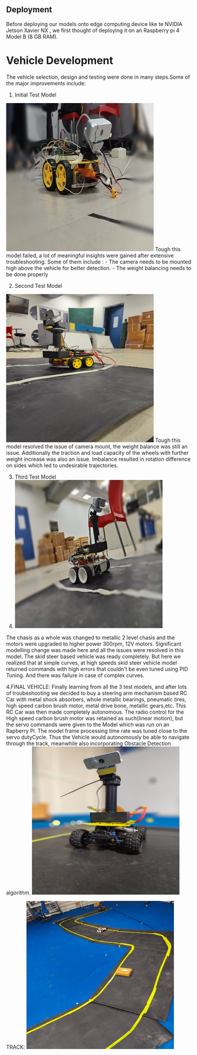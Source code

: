 ## Deployment
Before deploying our models onto edge computing device like te NVIDIA Jetson Xavier NX  , we first thought of deploying it on an Raspberry pi 4 Model B (8 GB RAM).

# Vehicle Development
The vehicle selection, design and testing were done in many steps.Some of the major improvements include:

1. Initial Test Model 
<img src="https://github.com/IVDC-Club-IIT-Indore/IITISoC-23-IVR1-LaneDetection-using-LimitedComputationPower/blob/main/Deployment/data/prototype_1.jpg" width="400" height="400" />
Tough this model failed, a lot of meaningful insights were gained after extensive troubleshooting. Some of them include :
- The camera needs to be mounted high above the vehicle for better detection.
- The weight balancing needs to be done properly

2. Second Test Model
<img src="https://github.com/IVDC-Club-IIT-Indore/IITISoC-23-IVR1-LaneDetection-using-LimitedComputationPower/blob/main/Deployment/data/prototype_2.jpg" width="400" height="400" />
Tough this model resolved the issue of camera mount, the weight balance was still an issue. Additionally the traction and load capacity of the wheels with further weight increase was also an issue. Imbalance resulted in rotation difference on sides which led to undesirable trajectories.

3. Third Test Model
4. <img src="https://github.com/IVDC-Club-IIT-Indore/IITISoC-23-IVR1-LaneDetection-using-LimitedComputationPower/blob/main/Deployment/data/prototype_3.jpg" width="400" height="400" /> 
The chasis as a whole was changed to metallic 2 level chasis and the motors were upgraded to higher power 300rpm, 12V motors. Significant modelling change was made here and all the issues were resolved in this model. The skid steer based vehicle was ready completely. But here we realized that at simple curves, at high speeds skid steer vehicle model returned commands with high errors that couldn't be even tuned using PID Tuning. And there was failure in case of complex curves.

4.FINAL VEHICLE:
Finally learning from all the 3 test models, and after lots of troubeshooting we decided to buy a steering arm mechanism based RC Car with metal shock absorbers, whole metallic bearings, pneumatic tires, high speed carbon brush motor, metal drive bone, metallic gears,etc. This RC Car was then made completely autonomous. The radio control for the High speed carbon brush motor was retained as such(linear motion), but the servo commands were given to the Model which was run on an Rapberry Pi. The model frame processing time rate was tuned close to the servo dutyCycle. Thus the Vehicle would autonomously be able to navigate through the track, meanwhile also incorporating Obstacle Detection algorithm.
<img src="https://github.com/IVDC-Club-IIT-Indore/IITISoC-23-IVR1-LaneDetection-using-LimitedComputationPower/blob/main/Deployment/data/final_vehicle.jpg" width="400" height="400" /> 

TRACK: 
<img src="https://github.com/IVDC-Club-IIT-Indore/IITISoC-23-IVR1-LaneDetection-using-LimitedComputationPower/blob/main/Deployment/data/track.jpg" width="400" height="400" /> 
